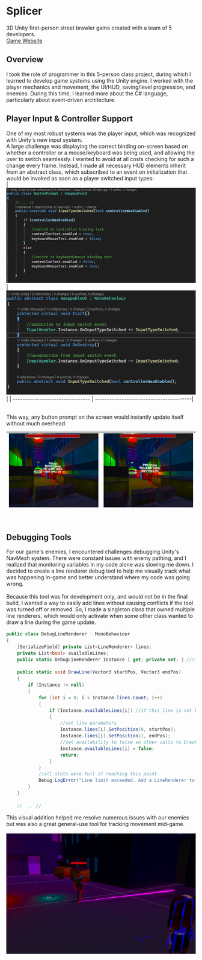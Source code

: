 # Splicer
3D Unity first-person street brawler game created with a team of 5 developers. 
<br>
[Game Website](https://frigid-vtx.itch.io/splicers) 
<br>

## Overview
I took the role of programmer in this 5-person class project, during which I learned to develop game systems using the Unity engine.
I worked with the player mechanics and movement, the UI/HUD, saving/level progression, and enemies. During this time, I learned more about the C# language, particularly about event-driven architecture.
<br/>

## Player Input & Controller Support
One of my most robust systems was the player input, which was recognized with Unity's new input system. 
<br>
A large challenge was displaying the correct binding on-screen based on whether a controller or a mouse/keyboard was being used, and allowing the user to switch seamlessly. I wanted to avoid at all costs checking for such a change every frame. Instead, I made all necessary HUD elements inherit from an abstract class, which subscribed to an event on initialization that would be invoked as soon as a player switched input types:
<br>
| ![Buttom Prompt example](/images/buttonPromptExample.png) | ![Buttom Prompt example](/images/swappableUIExample.png)|
| -------------------------------- | ----------------------------------------|

<br>
This way, any button prompt on the screen would instantly update itself without much overhead.
<br/> 

|![Keyboard Input Prompt](/images/keyboardInputExample.png) |![Controller Input Prompt](/images/controllerInputExample.png) |
| -------------------------------- | -----------------------------------------|

<br/>


## Debugging Tools
For our game's enemies, I encountered challenges debugging Unity's NavMesh system. There were constant issues with enemy pathing, and I realized that monitoring variables in my code alone
was slowing me down. I decided to create a line renderer debug tool to help me visually track what was happening in-game and better understand where my code was going wrong.
<br>
<br>
Because this tool was for development only, and would not be in the final build, I wanted a way to easily add lines without causing conflicts if the tool was turned off or removed. 
So, I made a singleton class that owned multiple line renderers, which would only activate when some other class wanted to draw a line during the game update.
```C#
public class DebugLineRenderer : MonoBehaviour
{
    [SerializeField] private List<LineRenderer> lines;
    private List<bool> availableLines;
    public static DebugLineRenderer Instance { get; private set; } //singleton access

    public static void DrawLine(Vector3 startPos, Vector3 endPos)
    {
        if (Instance != null)
        {
            for (int i = 0; i < Instance.lines.Count; i++)
            {
                if (Instance.availableLines[i]) //if this line is not being drawn currently
                {
                    //set line parameters
                    Instance.lines[i].SetPosition(0, startPos);
                    Instance.lines[i].SetPosition(1, endPos);
                    //set availability to false so other calls to DrawLine do not alter this line
                    Instance.availableLines[i] = false;
                    return;
                }
            }
            //all slots were full if reaching this point
            Debug.LogError("Line limit exceeded. Add a LineRenderer to DebugLineRenderer to draw this line");
        }
    }

    // ... //

```
This visual addition helped me resolve numerous issues with our enemies but was also a great general-use tool for tracking movement mid-game.
<br>
<br>
![Debug Line Renderer](/images/enemyDebugExample.png)
